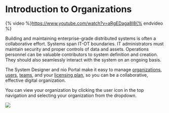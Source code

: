 # Introduction to Organizations

{% video %}https://www.youtube.com/watch?v=aRgEDaga8I8{% endvideo %}


Building and maintaining enterprise-grade distributed systems is often a collaborative effort. Systems span IT-OT boundaries. IT administrators must maintain security and proper controls of data and assets. Operations personnel can be valuable contributors to system definition and creation. They should also seamlessly interact with the system on an ongoing basis.

The System Designer and nio Portal make it easy to manage [organizations](/organizations/management.md), [users](/organizations/users.md), [teams](/organizations/teams.md), and your [licensing plan](https://niolabs.com/licensing), so you can be a collaborative, effective digital organization.

You can view your organization by clicking the user icon in the top navigation and selecting your organization from the dropdown.

![](/img/organizations/org-account-settings.jpg)
